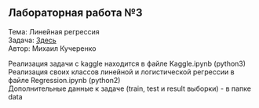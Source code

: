 ## Лабораторная работа №3

Тема: Линейная регрессия  
Задача: [Здесь](https://github.com/iu5team/iu5-da-2018/blob/master/lab3/lab3.md)  
Автор: Михаил Кучеренко  

Реализация задачи с kaggle находится в файле Kaggle.ipynb (python3)  
Реализация своих классов линейной и логистической регрессии в файле Regression.ipynb (python2)  
Дополнительные данные к задаче (train, test и result выборки) - в папке data  

